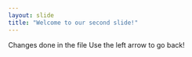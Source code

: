 ```yaml
---
layout: slide
title: "Welcome to our second slide!"
---
```

Changes done in the file
Use the left arrow to go back!
